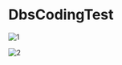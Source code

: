 # DbsCodingTest

![1](https://user-images.githubusercontent.com/13273607/84731894-dc27b380-afcc-11ea-8f80-c92514dd4127.jpg)

![2](https://user-images.githubusercontent.com/13273607/84731901-e0ec6780-afcc-11ea-9fbe-f7a9829683fc.jpg)

